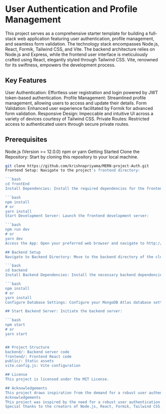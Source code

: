 # User Authentication and Profile Management
This project serves as a comprehensive starter template for building a full-stack web application featuring user authentication, profile management, and seamless form validation. The technology stack encompasses Node.js, React, Formik, Tailwind CSS, and Vite. The backend architecture relies on Node.js and Express, while the frontend user interface is meticulously crafted using React, elegantly styled through Tailwind CSS. Vite, renowned for its swiftness, empowers the development process.

## Key Features
User Authentication: Effortless user registration and login powered by JWT token-based authentication.
Profile Management: Streamlined profile management, allowing users to access and update their details.
Form Validation: Enhanced user experience facilitated by Formik for advanced form validation.
Responsive Design: Impeccable and intuitive UI across a variety of devices courtesy of Tailwind CSS.
Private Routes: Restricted access to authenticated users through secure private routes.

## Prerequisites
Node.js (Version >= 12.0.0)
npm or yarn
Getting Started
Clone the Repository: Start by cloning this repository to your local machine.

````bash
git clone https://github.com/krishnapriyama/MERN-project-Auth.git
Frontend Setup: Navigate to the project's frontend directory:

```bash
cd frontEnd
Install Dependencies: Install the required dependencies for the frontend:

```bash
npm install
# or
yarn install
Start Development Server: Launch the frontend development server:

```bash
npm run dev
# or
yarn dev
Access the App: Open your preferred web browser and navigate to http://localhost:3000 to experience the application.

## Backend Setup
Navigate to Backend Directory: Move to the backend directory of the cloned repository:

```bash
cd backend
Install Backend Dependencies: Install the necessary backend dependencies:

```bash
npm install
# or
yarn install
Configure Database Settings: Configure your MongoDB Atlas database settings in backend/config/database.js.

## Start Backend Server: Initiate the backend server:

```bash
npm start
# or
yarn start


## Project Structure
backend/: Backend server code
frontend/: Frontend React code
public/: Static assets
vite.config.js: Vite configuration

## License
This project is licensed under the MIT License.

## Acknowledgements
This project draws inspiration from the demand for a robust user authentication and profile management system. Special gratitude is extended to the creators of Node.js, React, Formik, Tailwind CSS, and Vite for providing exceptional tools to the development community.
Acknowledgements
This project was inspired by the need for a robust user authentication and profile management system.
Special thanks to the creators of Node.js, React, Formik, Tailwind CSS, and Vite for their excellent tools.
